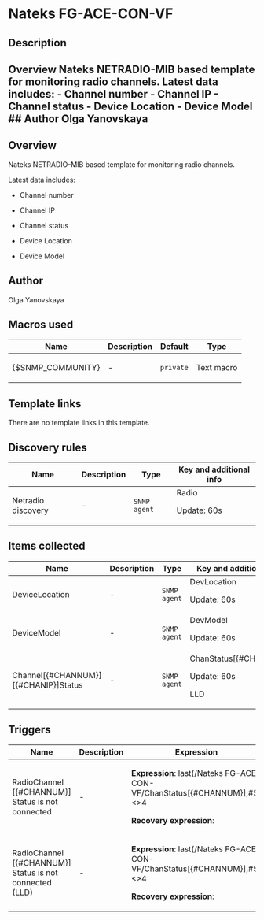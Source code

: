 # Nateks FG-ACE-CON-VF

## Description

## Overview Nateks NETRADIO-MIB based template for monitoring radio channels. Latest data includes: - Channel number - Channel IP - Channel status - Device Location - Device Model ## Author Olga Yanovskaya 

## Overview

Nateks NETRADIO-MIB based template for monitoring radio channels.


Latest data includes:


- Channel number


- Channel IP


- Channel status


- Device Location


- Device Model



## Author

Olga Yanovskaya

## Macros used

|Name|Description|Default|Type|
|----|-----------|-------|----|
|{$SNMP_COMMUNITY}|<p>-</p>|`private`|Text macro|
## Template links

There are no template links in this template.

## Discovery rules

|Name|Description|Type|Key and additional info|
|----|-----------|----|----|
|Netradio discovery|<p>-</p>|`SNMP agent`|Radio<p>Update: 60s</p>|
## Items collected

|Name|Description|Type|Key and additional info|
|----|-----------|----|----|
|DeviceLocation|<p>-</p>|`SNMP agent`|DevLocation<p>Update: 60s</p>|
|DeviceModel|<p>-</p>|`SNMP agent`|DevModel<p>Update: 60s</p>|
|Channel[{#CHANNUM}][{#CHANIP}]Status|<p>-</p>|`SNMP agent`|ChanStatus[{#CHANNUM}]<p>Update: 60s</p><p>LLD</p>|
## Triggers

|Name|Description|Expression|Priority|
|----|-----------|----------|--------|
|RadioChannel [{#CHANNUM}] Status is not connected|<p>-</p>|<p>**Expression**: last(/Nateks FG-ACE-CON-VF/ChanStatus[{#CHANNUM}],#5)<>4</p><p>**Recovery expression**: </p>|warning|
|RadioChannel [{#CHANNUM}] Status is not connected (LLD)|<p>-</p>|<p>**Expression**: last(/Nateks FG-ACE-CON-VF/ChanStatus[{#CHANNUM}],#5)<>4</p><p>**Recovery expression**: </p>|warning|

